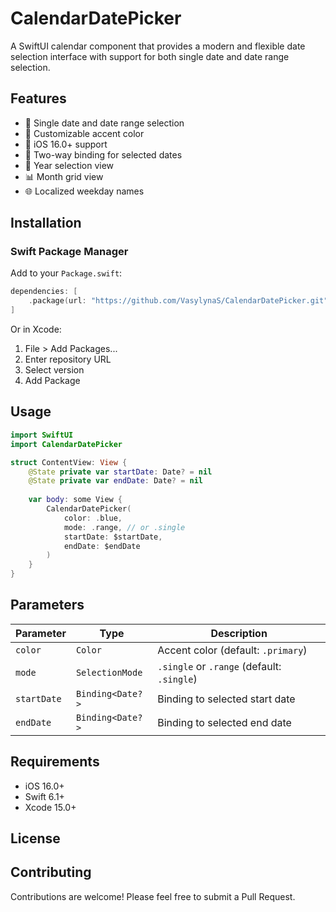 # CalendarDatePicker

A SwiftUI calendar component that provides a modern and flexible date selection interface with support for both single date and date range selection.

## Features

- 📅 Single date and date range selection
- 🎨 Customizable accent color
- 📱 iOS 16.0+ support
- 🔄 Two-way binding for selected dates
- 🎯 Year selection view
- 📊 Month grid view
- 🌐 Localized weekday names

## Installation

### Swift Package Manager

Add to your `Package.swift`:

```swift
dependencies: [
    .package(url: "https://github.com/VasylynaS/CalendarDatePicker.git", from: "1.0.0")
]
```

Or in Xcode:
1. File > Add Packages...
2. Enter repository URL
3. Select version
4. Add Package

## Usage

```swift
import SwiftUI
import CalendarDatePicker

struct ContentView: View {
    @State private var startDate: Date? = nil
    @State private var endDate: Date? = nil
    
    var body: some View {
        CalendarDatePicker(
            color: .blue,
            mode: .range, // or .single
            startDate: $startDate,
            endDate: $endDate
        )
    }
}
```

## Parameters

| Parameter | Type | Description |
|-----------|------|-------------|
| `color` | `Color` | Accent color (default: `.primary`) |
| `mode` | `SelectionMode` | `.single` or `.range` (default: `.single`) |
| `startDate` | `Binding<Date?>` | Binding to selected start date |
| `endDate` | `Binding<Date?>` | Binding to selected end date |

## Requirements

- iOS 16.0+
- Swift 6.1+
- Xcode 15.0+

## License

[License]: https://github.com/VasylynaS/CalendarDatePicker/blob/main/LICENSE

## Contributing

Contributions are welcome! Please feel free to submit a Pull Request.

